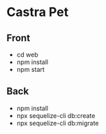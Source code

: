 # Castra Pet

## Front

- cd web
- npm install
- npm start

## Back

- npm install
- npx sequelize-cli db:create
- npx sequelize-cli db:migrate
